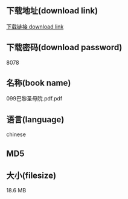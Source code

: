 ## 下载地址(download link)
[下载链接 download link](https://tutu365.netlify.app/?s=099%E5%B7%B4%E9%BB%8E%E5%9C%A3%E6%AF%8D%E9%99%A2.pdf)

## 下载密码(download password)
8078

## 名称(book name)
099巴黎圣母院.pdf.pdf

## 语言(language)
chinese

## MD5


## 大小(filesize)
18.6 MB

